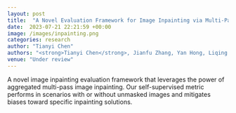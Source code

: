 ```yaml
---
layout: post
title:  "A Novel Evaluation Framework for Image Inpainting via Multi-Pass Self-Consistency"
date:  2023-07-21 22:21:59 +00:00
image: /images/inpainting.png
categories: research
author: "Tianyi Chen"
authors: "<strong>Tianyi Chen</strong>, Jianfu Zhang, Yan Hong, Liqing Zhang"
venue: "Under review"
---
```

A novel image inpainting evaluation framework that leverages the power of aggregated multi-pass image inpainting. Our self-supervised metric performs in scenarios with or without unmasked images and mitigates biases toward specific inpainting solutions.